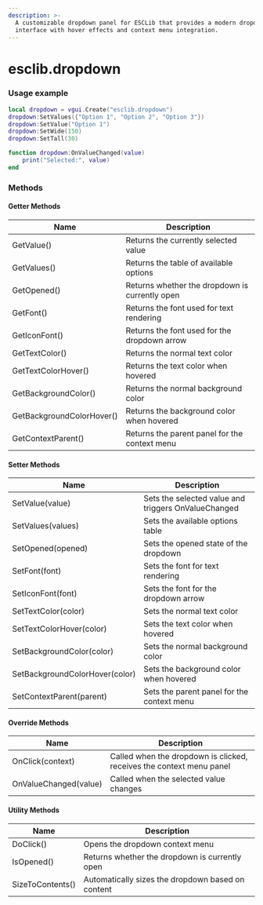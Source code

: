 ```yaml
---
description: >-
  A customizable dropdown panel for ESCLib that provides a modern dropdown
  interface with hover effects and context menu integration.
---
```


# esclib.dropdown

### Usage example

```lua
local dropdown = vgui.Create("esclib.dropdown")
dropdown:SetValues({"Option 1", "Option 2", "Option 3"})
dropdown:SetValue("Option 1")
dropdown:SetWide(150)
dropdown:SetTall(30)

function dropdown:OnValueChanged(value)
    print("Selected:", value)
end
```

### Methods

#### Getter Methods

| Name                      | Description                                    |
| ------------------------- | ---------------------------------------------- |
| GetValue()                | Returns the currently selected value           |
| GetValues()               | Returns the table of available options         |
| GetOpened()               | Returns whether the dropdown is currently open |
| GetFont()                 | Returns the font used for text rendering       |
| GetIconFont()             | Returns the font used for the dropdown arrow   |
| GetTextColor()            | Returns the normal text color                  |
| GetTextColorHover()       | Returns the text color when hovered            |
| GetBackgroundColor()      | Returns the normal background color            |
| GetBackgroundColorHover() | Returns the background color when hovered      |
| GetContextParent()        | Returns the parent panel for the context menu  |

#### Setter Methods

| Name                           | Description                                         |
| ------------------------------ | --------------------------------------------------- |
| SetValue(value)                | Sets the selected value and triggers OnValueChanged |
| SetValues(values)              | Sets the available options table                    |
| SetOpened(opened)              | Sets the opened state of the dropdown               |
| SetFont(font)                  | Sets the font for text rendering                    |
| SetIconFont(font)              | Sets the font for the dropdown arrow                |
| SetTextColor(color)            | Sets the normal text color                          |
| SetTextColorHover(color)       | Sets the text color when hovered                    |
| SetBackgroundColor(color)      | Sets the normal background color                    |
| SetBackgroundColorHover(color) | Sets the background color when hovered              |
| SetContextParent(parent)       | Sets the parent panel for the context menu          |

#### Override Methods

| Name                  | Description                                                          |
| --------------------- | -------------------------------------------------------------------- |
| OnClick(context)      | Called when the dropdown is clicked, receives the context menu panel |
| OnValueChanged(value) | Called when the selected value changes                               |

#### Utility Methods

| Name             | Description                                       |
| ---------------- | ------------------------------------------------- |
| DoClick()        | Opens the dropdown context menu                   |
| IsOpened()       | Returns whether the dropdown is currently open    |
| SizeToContents() | Automatically sizes the dropdown based on content |
